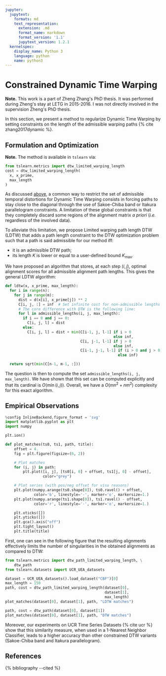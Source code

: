 ```yaml
---
jupyter:
  jupytext:
    formats: md
    text_representation:
      extension: .md
      format_name: markdown
      format_version: '1.1'
      jupytext_version: 1.2.1
  kernelspec:
    display_name: Python 3
    language: python
    name: python3
---
```


# Constrained Dynamic Time Warping

<!-- #region {"tags": ["popout"]} -->
**Note.** This work is a part of Zheng Zhang's PhD thesis. It was performed
during Zheng's stay at LETG in 2015-2016.
I was not directly involved in the supervision Zheng's PhD thesis.
<!-- #endregion -->

In this section, we present a method to regularize Dynamic Time Warping
by setting constraints on the length of the admissible warping paths
{% cite zhang2017dynamic %}.

## Formulation and Optimization

<!-- #region {"tags": ["popout"]} -->
**Note.** The method is available in ``tslearn`` via:

```python
from tslearn.metrics import dtw_limited_warping_length
cost = dtw_limited_warping_length(
  x, x_prime,
  max_length
)
```
<!-- #endregion -->

As discussed [above](../dtw.html#Setting-additional-constraints), a common way
to restrict the set of admissible temporal distortions for Dynamic Time Warping
consists in forcing paths to stay close to the diagonal through the use of
Sakoe-Chiba band or Itakura parallelogram constraints.
A limitation of these global constraints is that they completely
discard some regions of the alignment matrix _a priori_ (_i.e._ regardless of
the involved data).

To alleviate this limitation, we propose Limited warping path length DTW (LDTW)
that adds a path length constraint to the DTW
optimization problem such that a path is said admissible for our method iff:

* it is an admissible DTW path;
* its length $K$ is lower or equal to a user-defined bound $K_\text{max}$.

We have proposed an algorithm that stores, at each step $(i, j)$, optimal
alignment scores for all admissible alignment path lengths.
This gives the general LDTW algorithm:

```python
def ldtw(x, x_prime, max_length):
  for i in range(n):
    for j in range(m):
      dist = d(x[i], x_prime[j]) ** 2
      C[i, j, :] = inf  # Set infinite cost for non-admissible lengths
      # The core difference with DTW is the following line:
      for l in admissible_lengths(i, j, max_length):
        if i == 0 and j == 0:
          C[i, j, l] = dist
        else:
          C[i, j, l] = dist + min(C[i-1, j, l-1] if i > 0
                                                 else inf,
                                  C[i, j-1, l-1] if j > 0
                                                 else inf,
                                  C[i-1, j-1, l-1] if (i > 0 and j > 0)
                                                   else inf)

  return sqrt(min(C[n-1, m-1, :]))
```

The question is then to compute the set `admissible_lengths(i, j, max_length)`.
We have shown that this set can be computed explicitly and that its cardinal
is $O(\min(i, j))$.
Overall, we have a $O(mn^2 + nm^2)$ complexity for this exact algorithm.

## Empirical Observations

```python tags=["hide_input"]
%config InlineBackend.figure_format = 'svg'
import matplotlib.pyplot as plt
import numpy

plt.ion()

def plot_matches(ts0, ts1, path, title):
    offset = 4.
    fig = plt.figure(figsize=(6, 2))

    # Plot matches
    for (i, j) in path:
        plt.plot([i, j], [ts0[i, 0] + offset, ts1[j, 0] - offset],
                 color="grey")

    # Plot series (with pos/neg offset for visu reasons)
    plt.plot(numpy.arange(ts0.shape[0]), ts0.ravel() + offset,
             color='b', linestyle='-', marker='o', markersize=1.)
    plt.plot(numpy.arange(ts1.shape[0]), ts1.ravel() - offset,
             color='r', linestyle='-', marker='o', markersize=1.)

    plt.xticks([])
    plt.yticks([])
    plt.gca().axis("off")
    plt.tight_layout()
    plt.title(title)
```

First, one can see in the following figure that the resulting alignments
effectively limits the number of singularities in the obtained alignments as
compared to DTW:

```python
from tslearn.metrics import dtw_path_limited_warping_length, \
    dtw_path
from tslearn.datasets import UCR_UEA_datasets

dataset = UCR_UEA_datasets().load_dataset("CBF")[0]
max_length = 150
path, cost = dtw_path_limited_warping_length(dataset[0],
                                             dataset[1],
                                             max_length)
plot_matches(dataset[0], dataset[1], path, "LDTW matches")

path, cost = dtw_path(dataset[0], dataset[1])
plot_matches(dataset[0], dataset[1], path, "DTW matches")
```

Moreover, our experiments on UCR Time Series Datasets  {% cite ucr %} show that
this similarity measure, when used in a 1-Nearest Neighbor Classifier, leads to
a higher accuracy than other constrained DTW variants
(Sakoe-Chiba band and Itakura parallelogram).

## References

{% bibliography --cited %}

